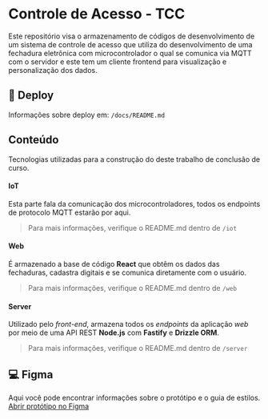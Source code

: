 # Controle de Acesso - TCC

Este repositório visa o armazenamento de códigos de desenvolvimento de um sistema de controle de acesso que utiliza do desenvolvimento de uma fechadura eletrônica com microcontrolador o qual se comunica via MQTT com o servidor e este tem um cliente frontend para visualização e personalização dos dados.

## 🚀 Deploy
Informações sobre deploy em: `/docs/README.md`

## Conteúdo
Tecnologias utilizadas para a construção do deste trabalho de conclusão de curso.

#### IoT
Esta parte fala da comunicação dos microcontroladores, todos os endpoints de protocolo MQTT estarão por aqui.

>Para mais informações, verifique o README.md dentro de `/iot`

#### Web
É armazenado a base de código **React** que obtêm os dados das fechaduras, cadastra digitais e se comunica diretamente com o usuário.

>Para mais informações, verifique o README.md dentro de `/web`

#### Server
Utilizado pelo _front-end_, armazena todos os _endpoints_ da aplicação _web_ por meio de uma API REST **Node.js** com **Fastify** e **Drizzle ORM**.

>Para mais informações, verifique o README.md dentro de `/server`

## 💻 Figma

Aqui você pode encontrar informações sobre o protótipo e o guia de estilos.
[Abrir protótipo no Figma](https://www.figma.com/design/8GcnhoimUUw2dgOL8HUtlE/Controle-de-Acesso?node-id=4003-2094&t=ODmc5wd0JM3k3qeM-1)